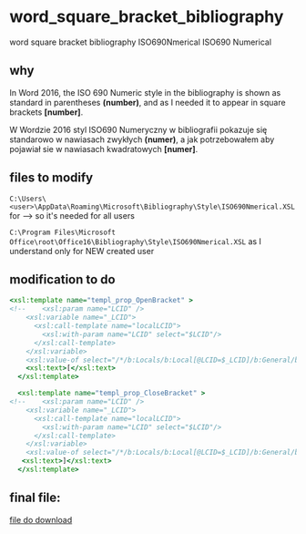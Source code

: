 # word_square_bracket_bibliography
word square bracket bibliography ISO690Nmerical ISO690 Numerical 

## why
In Word 2016, the ISO 690 Numeric style in the bibliography is shown as standard in parentheses __(number)__, and as I needed it to appear in square brackets __[number]__.

W Wordzie 2016 styl ISO690 Numeryczny w bibliografii pokazuje się standarowo w nawiasach zwykłych __(numer)__, a jak potrzebowałem aby pojawiał sie w nawiasach kwadratowych __[numer]__.

## files to modify


`C:\Users\<user>\AppData\Roaming\Microsoft\Bibliography\Style\ISO690Nmerical.XSL`
for <user> --> so it's needed for all users

`C:\Program Files\Microsoft Office\root\Office16\Bibliography\Style\ISO690Nmerical.XSL`
as I understand only for NEW created user
 
## modification to do

```xsl
<xsl:template name="templ_prop_OpenBracket" >
<!--    <xsl:param name="LCID" />
    <xsl:variable name="_LCID">
      <xsl:call-template name="localLCID">
        <xsl:with-param name="LCID" select="$LCID"/>
      </xsl:call-template>
    </xsl:variable>
    <xsl:value-of select="/*/b:Locals/b:Local[@LCID=$_LCID]/b:General/b:OpenBracket"/>-->
    <xsl:text>[</xsl:text>
  </xsl:template>

  <xsl:template name="templ_prop_CloseBracket" >
<!--    <xsl:param name="LCID" />
    <xsl:variable name="_LCID">
      <xsl:call-template name="localLCID">
        <xsl:with-param name="LCID" select="$LCID"/>
      </xsl:call-template>
    </xsl:variable>
    <xsl:value-of select="/*/b:Locals/b:Local[@LCID=$_LCID]/b:General/b:CloseBracket"/> -->
   <xsl:text>]</xsl:text>
  </xsl:template>
```

## final file:
[file do download](../blob/master/ISO690Nmerical.XSL)
